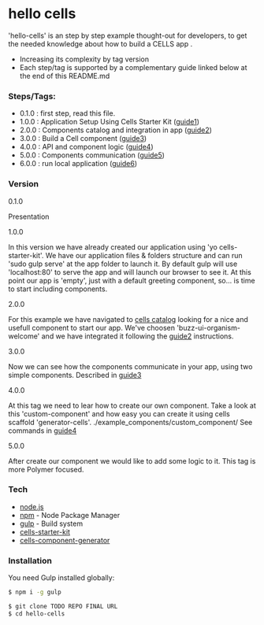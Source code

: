# hello cells

'hello-cells' is an step by step example thought-out for developers, to get the needed knowledge about how to build a CELLS app .

- Increasing its complexity by tag version
- Each step/tag is supported by a complementary guide linked  below at the end of this README.md

### Steps/Tags:

- 0.1.0 : first step, read this file.
- 1.0.0 : Application Setup Using Cells Starter Kit ([guide1])
- 2.0.0 : Components catalog and integration in app ([guide2])
- 3.0.0 : Build a Cell component ([guide3])
- 4.0.0 : API and component logic ([guide4])
- 5.0.0 : Components communication ([guide5])
- 6.0.0 : run local application ([guide6])

### Version

0.1.0

Presentation

1.0.0

In this version we have already created our application using 'yo cells-starter-kit'.
We have our application files & folders structure and can run 'sudo gulp serve' at the app folder to launch it.
By default gulp will use 'localhost:80' to serve the app and will launch our browser to see it.
At this point our app is 'empty', just with a default greeting component, so... is time to start including components.

2.0.0

For this example we have navigated to [cells catalog] looking for a nice and usefull component to start our app.
We've choosen 'buzz-ui-organism-welcome' and we have integrated it following the [guide2] instructions.

3.0.0

Now we can see how the components communicate in your app, using two simple components.
Described in [guide3]

4.0.0

At this tag we need to lear how to create our own component.
Take a look at this 'custom-component' and how easy you can create it using cells scaffold 'generator­-cells'.
./example_components/custom_component/
See commands in [guide4]

5.0.0

After create our component we would like to add some logic to it.
This tag is more Polymer focused.

### Tech

* [node.js]
* [npm] - Node Package Manager
* [gulp] - Build system
* [cells-starter-kit]
* [cells-component-generator]


### Installation

You need Gulp installed globally:

```sh
$ npm i -g gulp
```

```sh
$ git clone TODO REPO FINAL URL
$ cd hello-cells
```

   [npm]: <https://www.npmjs.com/>
   [node.js]: <http://nodejs.org>
   [Gulp]: <http://gulpjs.com>
   [cells catalog]: <http://bbva-files.s3.amazonaws.com/cells/bbva-catalog/index.html>
   [cells-starter-kit]: <https://descinet.bbva.es/stash/scm/cel/generator-cells-starter-kit.git>
   [cells-component-generator]: <https://www.npmjs.com/package/generator-cells>
   [guide1]: <link1>
   [guide2]: <link2>
   [guide3]: <link3>
   [guide4]: <link4>
   [guide5]: <link5>
   [guide6]: <link6>
